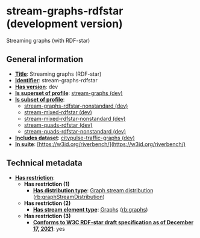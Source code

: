 # stream-graphs-rdfstar (development version)

Streaming graphs (with RDF-star)

## General information

- **<abbr title="A name given to the resource.">Title</abbr>**: Streaming graphs (RDF-star)
- **<abbr title="An unambiguous reference to the resource within a given context.">Identifier</abbr>**: stream-graphs-rdfstar
- **<abbr title="Version tag of an artifact">Has version</abbr>**: dev
- **<abbr title="Indicates that this profile contains all datasets of the other profile">Is superset of profile</abbr>**: [stream-graphs (dev)](https://w3id.org/riverbench/profiles/stream-graphs/dev)
- **<abbr title="Indicates that this profile's datasets are all in the other profile">Is subset of profile</abbr>**: 
    - [stream-graphs-rdfstar-nonstandard (dev)](https://w3id.org/riverbench/profiles/stream-graphs-rdfstar-nonstandard/dev)
    - [stream-mixed-rdfstar (dev)](https://w3id.org/riverbench/profiles/stream-mixed-rdfstar/dev)
    - [stream-mixed-rdfstar-nonstandard (dev)](https://w3id.org/riverbench/profiles/stream-mixed-rdfstar-nonstandard/dev)
    - [stream-quads-rdfstar (dev)](https://w3id.org/riverbench/profiles/stream-quads-rdfstar/dev)
    - [stream-quads-rdfstar-nonstandard (dev)](https://w3id.org/riverbench/profiles/stream-quads-rdfstar-nonstandard/dev)
- **<abbr title="Indicates which datasets are included in the profile">Includes dataset</abbr>**: [citypulse-traffic-graphs (dev)](https://w3id.org/riverbench/datasets/citypulse-traffic-graphs/dev)
- **<abbr title="Indicates the benchmark suite to which a dataset or profile belongs">In suite</abbr>**: [https://w3id.org/riverbench/](https://w3id.org/riverbench/)

## Technical metadata

- **<abbr title="Has profile restriction. The restrictions are joined with the AND operator.">Has restriction</abbr>**: 
    - **Has restriction (1)**    
        - **<abbr title="Indicates the type of RiverBench dataset distribution">Has distribution type</abbr>**: <abbr title="The dataset is distributed as a stream of named RDF graphs.">Graph stream distribution</abbr> ([rb:graphStreamDistribution](https://w3id.org/riverbench/schema/metadata#graphStreamDistribution))
    - **Has restriction (2)**    
        - **<abbr title="Indicates the type of contents of each stream element">Has stream element type</abbr>**: <abbr title="Graph streams are a special case of quad streams, where each element contains exactly one named RDF graph.">Graphs</abbr> ([rb:graphs](https://w3id.org/riverbench/schema/metadata#graphs))
    - **Has restriction (3)**    
        - **<abbr title="Whether the dataset is RDF-star compliant, i.e., does not use any non-standard features. Note that all standard RDF 1.1 datasets also qualify, as RDF-star is a superset of RDF 1.1.">Conforms to W3C RDF-star draft specification as of December 17, 2021</abbr>**: yes

